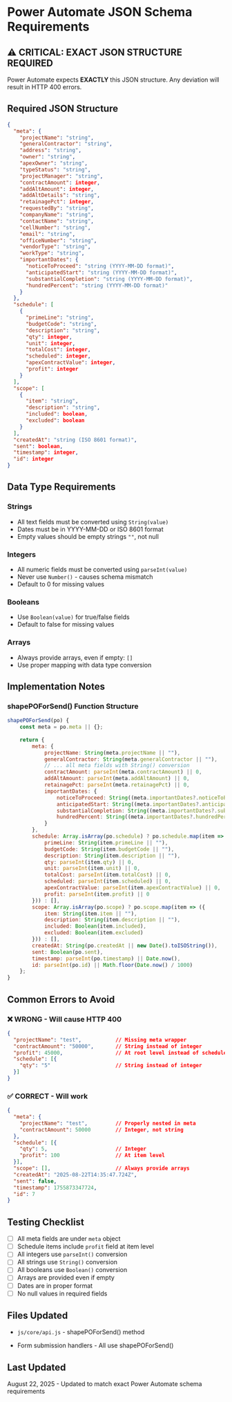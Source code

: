 # Power Automate JSON Schema Requirements

## ⚠️ CRITICAL: EXACT JSON STRUCTURE REQUIRED

Power Automate expects **EXACTLY** this JSON structure. Any deviation will result in HTTP 400 errors.

## Required JSON Structure

```json
{
  "meta": {
    "projectName": "string",
    "generalContractor": "string",
    "address": "string", 
    "owner": "string",
    "apexOwner": "string",
    "typeStatus": "string",
    "projectManager": "string",
    "contractAmount": integer,
    "addAltAmount": integer,
    "addAltDetails": "string",
    "retainagePct": integer,
    "requestedBy": "string",
    "companyName": "string",
    "contactName": "string",
    "cellNumber": "string",
    "email": "string",
    "officeNumber": "string",
    "vendorType": "string",
    "workType": "string",
    "importantDates": {
      "noticeToProceed": "string (YYYY-MM-DD format)",
      "anticipatedStart": "string (YYYY-MM-DD format)",
      "substantialCompletion": "string (YYYY-MM-DD format)",
      "hundredPercent": "string (YYYY-MM-DD format)"
    }
  },
  "schedule": [
    {
      "primeLine": "string",
      "budgetCode": "string",
      "description": "string",
      "qty": integer,
      "unit": integer,
      "totalCost": integer,
      "scheduled": integer,
      "apexContractValue": integer,
      "profit": integer
    }
  ],
  "scope": [
    {
      "item": "string", 
      "description": "string",
      "included": boolean,
      "excluded": boolean
    }
  ],
  "createdAt": "string (ISO 8601 format)",
  "sent": boolean,
  "timestamp": integer,
  "id": integer
}
```

## Data Type Requirements

### Strings
- All text fields must be converted using `String(value)`
- Dates must be in YYYY-MM-DD or ISO 8601 format
- Empty values should be empty strings `""`, not null

### Integers
- All numeric fields must be converted using `parseInt(value)`
- Never use `Number()` - causes schema mismatch
- Default to 0 for missing values

### Booleans
- Use `Boolean(value)` for true/false fields
- Default to false for missing values

### Arrays
- Always provide arrays, even if empty: `[]`
- Use proper mapping with data type conversion

## Implementation Notes

### shapePOForSend() Function Structure
```javascript
shapePOForSend(po) {
    const meta = po.meta || {};
    
    return {
        meta: {
            projectName: String(meta.projectName || ""),
            generalContractor: String(meta.generalContractor || ""),
            // ... all meta fields with String() conversion
            contractAmount: parseInt(meta.contractAmount) || 0,
            addAltAmount: parseInt(meta.addAltAmount) || 0,
            retainagePct: parseInt(meta.retainagePct) || 0,
            importantDates: {
                noticeToProceed: String((meta.importantDates?.noticeToProceed) || ""),
                anticipatedStart: String((meta.importantDates?.anticipatedStart) || ""),
                substantialCompletion: String((meta.importantDates?.substantialCompletion) || ""),
                hundredPercent: String((meta.importantDates?.hundredPercent) || "")
            }
        },
        schedule: Array.isArray(po.schedule) ? po.schedule.map(item => ({
            primeLine: String(item.primeLine || ""),
            budgetCode: String(item.budgetCode || ""),
            description: String(item.description || ""),
            qty: parseInt(item.qty) || 0,
            unit: parseInt(item.unit) || 0,
            totalCost: parseInt(item.totalCost) || 0,
            scheduled: parseInt(item.scheduled) || 0,
            apexContractValue: parseInt(item.apexContractValue) || 0,
            profit: parseInt(item.profit) || 0
        })) : [],
        scope: Array.isArray(po.scope) ? po.scope.map(item => ({
            item: String(item.item || ""),
            description: String(item.description || ""),
            included: Boolean(item.included),
            excluded: Boolean(item.excluded)
        })) : [],
        createdAt: String(po.createdAt || new Date().toISOString()),
        sent: Boolean(po.sent),
        timestamp: parseInt(po.timestamp) || Date.now(),
        id: parseInt(po.id) || Math.floor(Date.now() / 1000)
    };
}
```

## Common Errors to Avoid

### ❌ WRONG - Will cause HTTP 400
```json
{
  "projectName": "test",           // Missing meta wrapper
  "contractAmount": "50000",       // String instead of integer
  "profit": 45000,                 // At root level instead of schedule items
  "schedule": [{
    "qty": "5"                     // String instead of integer
  }]
}
```

### ✅ CORRECT - Will work
```json
{
  "meta": {
    "projectName": "test",         // Properly nested in meta
    "contractAmount": 50000        // Integer, not string
  },
  "schedule": [{
    "qty": 5,                      // Integer
    "profit": 100                  // At item level
  }],
  "scope": [],                     // Always provide arrays
  "createdAt": "2025-08-22T14:35:47.724Z",
  "sent": false,
  "timestamp": 1755873347724,
  "id": 7
}
```

## Testing Checklist

- [ ] All meta fields are under `meta` object
- [ ] Schedule items include `profit` field at item level
- [ ] All integers use `parseInt()` conversion
- [ ] All strings use `String()` conversion
- [ ] All booleans use `Boolean()` conversion
- [ ] Arrays are provided even if empty
- [ ] Dates are in proper format
- [ ] No null values in required fields

## Files Updated
- `js/core/api.js` - shapePOForSend() method
<!-- test-powerautomate.html removed (was a local troubleshooting page) -->
- Form submission handlers - All use shapePOForSend()

## Last Updated
August 22, 2025 - Updated to match exact Power Automate schema requirements
